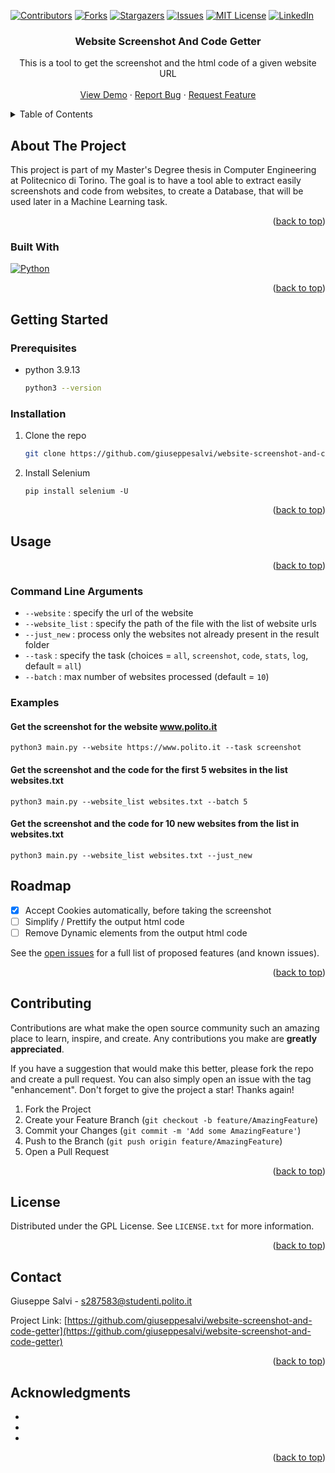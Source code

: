 <!-- Improved compatibility of back to top link: See: https://github.com/othneildrew/Best-README-Template/pull/73 -->
<a name="readme-top"></a>
<!--
*** Thanks for checking out the Best-README-Template. If you have a suggestion
*** that would make this better, please fork the repo and create a pull request
*** or simply open an issue with the tag "enhancement".
*** Don't forget to give the project a star!
*** Thanks again! Now go create something AMAZING! :D
-->



<!-- PROJECT SHIELDS -->
<!--
*** I'm using markdown "reference style" links for readability.
*** Reference links are enclosed in brackets [ ] instead of parentheses ( ).
*** See the bottom of this document for the declaration of the reference variables
*** for contributors-url, forks-url, etc. This is an optional, concise syntax you may use.
*** https://www.markdownguide.org/basic-syntax/#reference-style-links
-->
[![Contributors][contributors-shield]][contributors-url]
[![Forks][forks-shield]][forks-url]
[![Stargazers][stars-shield]][stars-url]
[![Issues][issues-shield]][issues-url]
[![MIT License][license-shield]][license-url]
[![LinkedIn][linkedin-shield]][linkedin-url]



<!-- PROJECT LOGO -->
<!-- <br />
<div align="center">
  <a href="https://github.com/giuseppesalvi/website-screenshot-and-code-getter">
    <img src="images/logo.png" alt="Logo" width="80" height="80">
  </a> -->

<h3 align="center">Website Screenshot And Code Getter</h3>

  <p align="center">
    This is a tool to get the screenshot and the html code of a given website URL
    <br />
    <!-- <a href="https://github.com/giuseppesalvi/website-screenshot-and-code-getter"><strong>Explore the docs »</strong></a> -->
    <!-- <br /> -->
    <br />
    <a href="https://github.com/giuseppesalvi/website-screenshot-and-code-getter">View Demo</a>
    ·
    <a href="https://github.com/giuseppesalvi/website-screenshot-and-code-getter/issues">Report Bug</a>
    ·
    <a href="https://github.com/giuseppesalvi/website-screenshot-and-code-getter/issues">Request Feature</a>
  </p>
</div>



<!-- TABLE OF CONTENTS -->
<details>
  <summary>Table of Contents</summary>
  <ol>
    <li>
      <a href="#about-the-project">About The Project</a>
      <ul>
        <li><a href="#built-with">Built With</a></li>
      </ul>
    </li>
    <li>
      <a href="#getting-started">Getting Started</a>
      <ul>
        <li><a href="#prerequisites">Prerequisites</a></li>
        <li><a href="#installation">Installation</a></li>
      </ul>
    </li>
    <li><a href="#usage">Usage</a></li>
    <li><a href="#roadmap">Roadmap</a></li>
    <li><a href="#contributing">Contributing</a></li>
    <li><a href="#license">License</a></li>
    <li><a href="#contact">Contact</a></li>
    <li><a href="#acknowledgments">Acknowledgments</a></li>
  </ol>
</details>



<!-- ABOUT THE PROJECT -->
## About The Project

This project is part of my Master's Degree thesis in Computer Engineering at Politecnico di Torino.
The goal is to have a tool able to extract easily screenshots and code from websites, to create a Database, that will be used later in a Machine Learning task.

<!-- [![Product Name Screen Shot][product-screenshot]](https://example.com)
 -->
<p align="right">(<a href="#readme-top">back to top</a>)</p>



### Built With

[![Python][Python.org]][Python-url]

<p align="right">(<a href="#readme-top">back to top</a>)</p>



<!-- GETTING STARTED -->
## Getting Started

### Prerequisites

* python 3.9.13
  ```sh
  python3 --version 
  ```

### Installation

1. Clone the repo
   ```sh
   git clone https://github.com/giuseppesalvi/website-screenshot-and-code-getter.git
   ```
2. Install Selenium 
   ```
   pip install selenium -U
   ```

<p align="right">(<a href="#readme-top">back to top</a>)</p>



<!-- USAGE EXAMPLES -->
## Usage

<p align="right">(<a href="#readme-top">back to top</a>)</p>

### Command Line Arguments
- `--website` : specify the url of the website 
- `--website_list` : specify the path of the file with the list of website urls
- `--just_new` : process only the websites not already present in the result folder
- `--task` : specify the task (choices = `all`, `screenshot`, `code`, `stats`, `log`, default = `all`)
- `--batch` : max number of websites processed (default = `10`)

### Examples

#### Get the screenshot for the website www.polito.it
```python3 main.py --website https://www.polito.it --task screenshot```

#### Get the screenshot and the code for the first 5 websites in the list websites.txt
```python3 main.py --website_list websites.txt --batch 5```

#### Get the screenshot and the code for 10 new websites from the list in websites.txt
```python3 main.py --website_list websites.txt --just_new```


<!-- ROADMAP -->
## Roadmap

- [x] Accept Cookies automatically, before taking the screenshot 
- [ ] Simplify / Prettify the output html code 
- [ ] Remove Dynamic elements from the output html code 

See the [open issues](https://github.com/giuseppesalvi/website-screenshot-and-code-getter/issues) for a full list of proposed features (and known issues).

<p align="right">(<a href="#readme-top">back to top</a>)</p>



<!-- CONTRIBUTING -->
## Contributing

Contributions are what make the open source community such an amazing place to learn, inspire, and create. Any contributions you make are **greatly appreciated**.

If you have a suggestion that would make this better, please fork the repo and create a pull request. You can also simply open an issue with the tag "enhancement".
Don't forget to give the project a star! Thanks again!

1. Fork the Project
2. Create your Feature Branch (`git checkout -b feature/AmazingFeature`)
3. Commit your Changes (`git commit -m 'Add some AmazingFeature'`)
4. Push to the Branch (`git push origin feature/AmazingFeature`)
5. Open a Pull Request

<p align="right">(<a href="#readme-top">back to top</a>)</p>



<!-- LICENSE -->
## License

Distributed under the GPL License. See `LICENSE.txt` for more information.

<p align="right">(<a href="#readme-top">back to top</a>)</p>



<!-- CONTACT -->
## Contact

Giuseppe Salvi - s287583@studenti.polito.it 

Project Link: [https://github.com/giuseppesalvi/website-screenshot-and-code-getter](https://github.com/giuseppesalvi/website-screenshot-and-code-getter)

<p align="right">(<a href="#readme-top">back to top</a>)</p>



<!-- ACKNOWLEDGMENTS -->
## Acknowledgments

* []()
* []()
* []()

<p align="right">(<a href="#readme-top">back to top</a>)</p>



<!-- MARKDOWN LINKS & IMAGES -->
<!-- https://www.markdownguide.org/basic-syntax/#reference-style-links -->
[contributors-shield]: https://img.shields.io/github/contributors/giuseppesalvi/website-screenshot-and-code-getter.svg?style=for-the-badge
[contributors-url]: https://github.com/giuseppesalvi/website-screenshot-and-code-getter/graphs/contributors
[forks-shield]: https://img.shields.io/github/forks/giuseppesalvi/website-screenshot-and-code-getter.svg?style=for-the-badge
[forks-url]: https://github.com/giuseppesalvi/website-screenshot-and-code-getter/network/members
[stars-shield]: https://img.shields.io/github/stars/giuseppesalvi/website-screenshot-and-code-getter.svg?style=for-the-badge
[stars-url]: https://github.com/giuseppesalvi/website-screenshot-and-code-getter/stargazers
[issues-shield]: https://img.shields.io/github/issues/giuseppesalvi/website-screenshot-and-code-getter.svg?style=for-the-badge
[issues-url]: https://github.com/giuseppesalvi/website-screenshot-and-code-getter/issues
[license-shield]: https://img.shields.io/github/license/giuseppesalvi/website-screenshot-and-code-getter.svg?style=for-the-badge
[license-url]: https://github.com/giuseppesalvi/website-screenshot-and-code-getter/blob/master/LICENSE.txt
[linkedin-shield]: https://img.shields.io/badge/-LinkedIn-black.svg?style=for-the-badge&logo=linkedin&colorB=555
[linkedin-url]: https://linkedin.com/in/giuseppe-salvi-03239a248
[product-screenshot]: images/screenshot.png
[Next.js]: https://img.shields.io/badge/next.js-000000?style=for-the-badge&logo=nextdotjs&logoColor=white
[Next-url]: https://nextjs.org/
[React.js]: https://img.shields.io/badge/React-20232A?style=for-the-badge&logo=react&logoColor=61DAFB
[React-url]: https://reactjs.org/
[Vue.js]: https://img.shields.io/badge/Vue.js-35495E?style=for-the-badge&logo=vuedotjs&logoColor=4FC08D
[Vue-url]: https://vuejs.org/
[Angular.io]: https://img.shields.io/badge/Angular-DD0031?style=for-the-badge&logo=angular&logoColor=white
[Angular-url]: https://angular.io/
[Svelte.dev]: https://img.shields.io/badge/Svelte-4A4A55?style=for-the-badge&logo=svelte&logoColor=FF3E00
[Svelte-url]: https://svelte.dev/
[Laravel.com]: https://img.shields.io/badge/Laravel-FF2D20?style=for-the-badge&logo=laravel&logoColor=white
[Laravel-url]: https://laravel.com
[Bootstrap.com]: https://img.shields.io/badge/Bootstrap-563D7C?style=for-the-badge&logo=bootstrap&logoColor=white
[Bootstrap-url]: https://getbootstrap.com
[JQuery.com]: https://img.shields.io/badge/jQuery-0769AD?style=for-the-badge&logo=jquery&logoColor=white
[JQuery-url]: https://jquery.com 
[Python-url]: https://www.python.org/
[Python.org]: https://img.shields.io/badge/Python-306998?style=for-the-badge&logo=python&logoColor=white 
